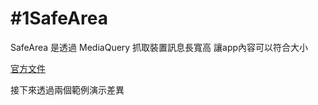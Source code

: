 # #1SafeArea

SafeArea 是透過 MediaQuery 抓取裝置訊息長寬高 讓app內容可以符合大小

[官方文件](https://api.flutter.dev/flutter/widgets/SafeArea-class.html)

接下來透過兩個範例演示差異